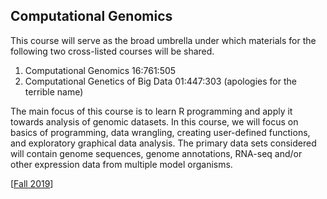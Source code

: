 ## Computational Genomics

This course will serve as the broad umbrella under which materials for the following two cross-listed courses will be shared.
1) Computational Genomics 16:761:505
2) Computational Genetics of Big Data 01:447:303 (apologies for the terrible name)

The main focus of this course is to learn R programming and apply it towards analysis of genomic datasets. In this course, we will focus on basics of programming, data wrangling, creating user-defined functions, and exploratory graphical data analysis. The primary data sets considered will contain genome sequences, genome annotations, RNA-seq and/or other expression data from multiple model organisms.

\[[Fall 2019](2019-Fall-CompGen)\]
